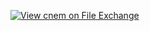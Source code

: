 [![View cnem on File Exchange](https://www.mathworks.com/matlabcentral/images/matlab-file-exchange.svg)](https://fr.mathworks.com/matlabcentral/fileexchange/74351-cnem)